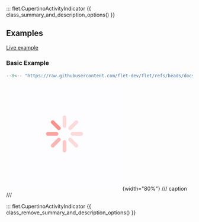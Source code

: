 ::: flet.CupertinoActivityIndicator
{{ class_summary_and_description_options() }}

## Examples

[Live example](https://flet-controls-gallery.fly.dev/displays/cupertinoactivityindicator)

### Basic Example

```python
--8<-- "https://raw.githubusercontent.com/flet-dev/flet/refs/heads/docs/sdk/python/examples/controls/cupertino-activity-indicator/basic.py"
```

![basic](https://raw.githubusercontent.com/flet-dev/flet/docs/sdk/python/examples/controls/cupertino-activity-indicator/media/basic.png){width="80%"}
/// caption
///

::: flet.CupertinoActivityIndicator
{{ class_remove_summary_and_description_options() }}
